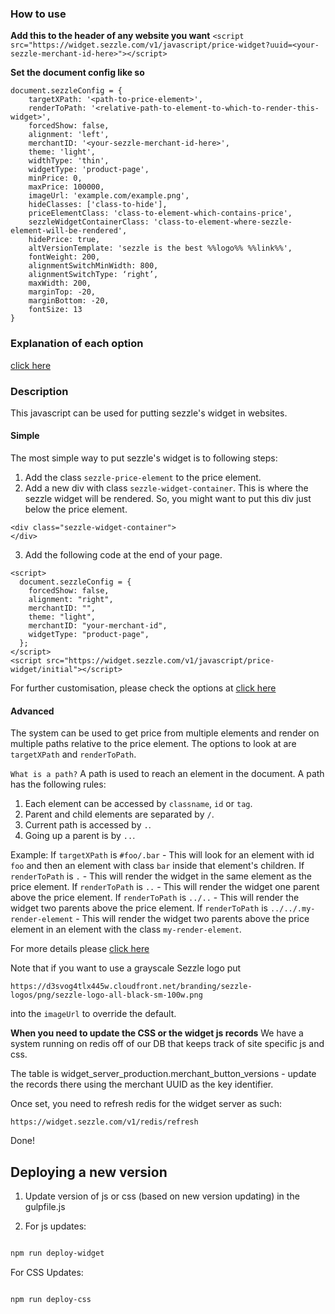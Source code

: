 
### How to use

**Add this to the header of any website you want**
```<script src="https://widget.sezzle.com/v1/javascript/price-widget?uuid=<your-sezzle-merchant-id-here>"></script>```

**Set the document config like so**
```
document.sezzleConfig = {
    targetXPath: '<path-to-price-element>',
    renderToPath: '<relative-path-to-element-to-which-to-render-this-widget>',
    forcedShow: false,
    alignment: 'left',
    merchantID: '<your-sezzle-merchant-id-here>',
    theme: 'light',
    widthType: 'thin',
    widgetType: 'product-page',
    minPrice: 0,
    maxPrice: 100000,
    imageUrl: 'example.com/example.png',
    hideClasses: ['class-to-hide'],
    priceElementClass: 'class-to-element-which-contains-price',
    sezzleWidgetContainerClass: 'class-to-element-where-sezzle-element-will-be-rendered',
    hidePrice: true,
    altVersionTemplate: 'sezzle is the best %%logo%% %%link%%',
    fontWeight: 200,
    alignmentSwitchMinWidth: 800,
    alignmentSwitchType: ‘right’,
    maxWidth: 200,
    marginTop: -20,
    marginBottom: -20,
    fontSize: 13
}
```

### Explanation of each option
[click here](/widget-options.md)

### Description
This javascript can be used for putting sezzle's widget in websites.

#### Simple
The most simple way to put sezzle's widget is to following steps:
1. Add the class `sezzle-price-element` to the price element.
2. Add a new div with class `sezzle-widget-container`. This is where the sezzle widget will be rendered. So, you might want to put this div just below the price element.
```
<div class="sezzle-widget-container">
</div>
```
3. Add the following code at the end of your page.
```
<script>
  document.sezzleConfig = {
    forcedShow: false,
    alignment: "right",
    merchantID: "",
    theme: "light",
    merchantID: "your-merchant-id",
    widgetType: "product-page",
  };
</script>
<script src="https://widget.sezzle.com/v1/javascript/price-widget/initial"></script>
```
For further customisation, please check the options at [click here](/widget-options.md)

#### Advanced
The system can be used to get price from multiple elements and render on multiple paths relative to the price element. The options to look at are `targetXPath` and `renderToPath`.

`What is a path?`
A path is used to reach an element in the document. A path has the following rules:
1. Each element can be accessed by `classname`, `id` or `tag`.
2. Parent and child elements are separated by `/`.
3. Current path is accessed by `.`.
4. Going up a parent is by `..`.

Example:
If `targetXPath` is `#foo/.bar` - This will look for an element with id `foo` and then an element with class `bar` inside that element's children.
If `renderToPath` is `.` - This will render the widget in the same element as the price element.
If `renderToPath` is `..` - This will render the widget one parent above the price element.
If `renderToPath` is `../..` - This will render the widget two parents above the price element. 
If `renderToPath` is `../../.my-render-element` - This will render the widget two parents above the price element in an element with the class `my-render-element`.

For more details please [click here](/widget-options.md)

Note that if you want to use a grayscale Sezzle logo put
```
https://d3svog4tlx445w.cloudfront.net/branding/sezzle-logos/png/sezzle-logo-all-black-sm-100w.png
```
into the `imageUrl` to override the default.

**When you need to update the CSS or the widget js records**
We have a system running on redis off of our DB that keeps track of site specific js and css.

The table is widget_server_production.merchant_button_versions - update the records there using the merchant UUID as the key identifier.

Once set, you need to refresh redis for the widget server as such:
```
https://widget.sezzle.com/v1/redis/refresh
```

Done!

## Deploying a new version

1) Update version of js or css (based on new version updating) in the gulpfile.js

1) For js updates:

```bash

npm run deploy-widget

```

For CSS Updates:

```bash

npm run deploy-css

```
